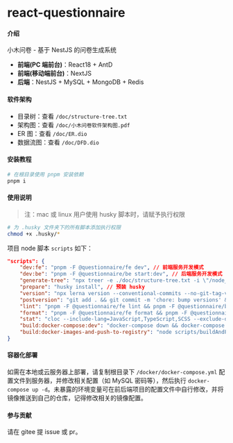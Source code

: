 # react-questionnaire

#### 介绍

小木问卷 - 基于 NestJS 的问卷生成系统

- **前端(PC 端前台)**：React18 + AntD
- **前端(移动端前台)**：NextJS
- **后端**：NestJS + MySQL + MongoDB + Redis

#### 软件架构

- 目录树：查看 `/doc/structure-tree.txt`
- 架构图：查看 `/doc/小木问卷软件架构图.pdf`
- ER 图：查看 `/doc/ER.dio`
- 数据流图：查看 `/doc/DFD.dio`

#### 安装教程

```bash
# 在根目录使用 pnpm 安装依赖
pnpm i
```

#### 使用说明

> 注：mac 或 linux 用户使用 husky 脚本时，请赋予执行权限

```bash
# 为 .husky 文件夹下的所有脚本添加执行权限
chmod +x .husky/*
```

项目 node 脚本 `scripts` 如下：

```json
"scripts": {
    "dev:fe": "pnpm -F @questionnaire/fe dev", // 前端服务开发模式
    "dev:be": "pnpm -F @questionnaire/be start:dev", // 后端服务开发模式
    "generate-tree": "npx treer -e ./doc/structure-tree.txt -i \"/node_modules|.git|dist/\"", // 生成目录树
    "prepare": "husky install", // 预装 husky
    "version": "npx lerna version --conventional-commits --no-git-tag-version --force-publish=*", // 发布版本号
    "postversion": "git add . && git commit -m 'chore: bump versions' && git tag v`node -p \"require('./lerna.json').version\"` && git push && git push origin --tags", // 发布版本号后，自动打 tag
    "lint": "pnpm -F @questionnaire/fe lint && pnpm -F @questionnaire/be lint", // eslint 校验
    "format": "pnpm -F @questionnaire/fe format && pnpm -F @questionnaire/be format", // prettier 格式化代码
    "stat": "cloc --include-lang=JavaScript,TypeScript,SCSS --exclude-dir=node_modules,dist,build .", // 统计代码行数
    "build:docker-compose:dev": "docker-compose down && docker-compose up --build -d", // 构建docker-compose
    "build:docker-images-and-push-to-registry": "node scripts/buildAndPushImageWithLernaVersion.js" // 构建docker镜像并推送到镜像仓库
}
```

#### 容器化部署

如需在本地或云服务器上部署，请复制根目录下 `/docker/docker-compose.yml` 配置文件到服务器，并修改相关配置（如 MySQL 密码等），然后执行 `docker-compose up -d`。未暴露的环境变量可在前后端项目的配置文件中自行修改，并将镜像推送到自己的仓库，记得修改相关的镜像配置。

#### 参与贡献

请在 gitee 提 issue 或 pr。
